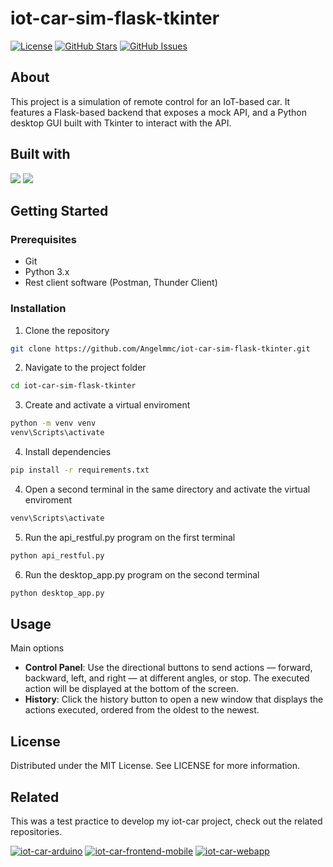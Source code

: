 # iot-car-sim-flask-tkinter

[![License](https://img.shields.io/badge/license-MIT-blue.svg)](LICENSE)
[![GitHub Stars](https://img.shields.io/github/stars/Angelmmc/iot-car-sim-flask-tkinter.svg)](https://github.com/Angelmmc/iot-car-sim-flask-tkinter/stargazers)
[![GitHub Issues](https://img.shields.io/github/issues/Angelmmc/iot-car-sim-flask-tkinter.svg)](https://github.com/Angelmmc/iot-car-sim-flask-tkinter/issues)

## About 
This project is a simulation of remote control for an IoT-based car. It features a Flask-based backend that exposes a mock API, and a Python desktop GUI built with Tkinter to interact with the API.

## Built with
<img src="https://img.shields.io/badge/Flask-000000?style=for-the-badge&logo=flask&logoColor=white"/>
<img src="https://img.shields.io/badge/tkinter-FFFFFF?style=for-the-badge&logo=python&logoColor=blue"/>

##  Getting Started

### Prerequisites
- Git
- Python 3.x
- Rest client software (Postman, Thunder Client)

###  Installation

1. Clone the repository
```bash
git clone https://github.com/Angelmmc/iot-car-sim-flask-tkinter.git
```
2. Navigate to the project folder
```bash
cd iot-car-sim-flask-tkinter
```

3. Create and activate a virtual enviroment
```bash
python -m venv venv
venv\Scripts\activate
```

4. Install dependencies
```bash
pip install -r requirements.txt
```

4. Open a second terminal in the same directory and activate the virtual enviroment
```bash
venv\Scripts\activate
```

5. Run the api_restful.py program on the first terminal
```bash
python api_restful.py
```

6. Run the desktop_app.py program on the second terminal
```bash
python desktop_app.py
```

## Usage

Main options
- **Control Panel**: Use the directional buttons to send actions — forward, backward, left, and right — at different angles, or stop. The executed action will be displayed at the bottom of the screen.
- **History**: Click the history button to open a new window that displays the actions executed, ordered from the oldest to the newest.

## License
Distributed under the MIT License. See LICENSE for more information.

## Related

This was a test practice to develop my iot-car project, check out the related repositories.

[![iot-car-arduino](https://img.shields.io/badge/iot__car-arduino-D68FD6?logo=github)](https://github.com/Angelmmc/iot-car-arduino)
[![iot-car-frontend-mobile](https://img.shields.io/badge/iot__car-frontend--mobile-E76F51?logo=github)](https://github.com/Angelmmc/iot-car-frontend-mobile)
[![iot-car-webapp](https://img.shields.io/badge/iot__car-webapp-05F140?logo=github)](https://github.com/Angelmmc/iot-car-webapp)
